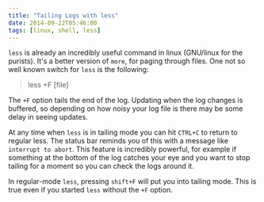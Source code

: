 ```yaml
---
title: "Tailing Logs with less"
date: 2014-09-22T05:46:00
tags: [linux, shell, less]
---
```

`less` is already an incredibly useful command in linux (GNU/linux for the purists). It's a better version of `more`, for paging through files. One not so well known switch for `less` is the following:

> less +F [file]

The `+F` option tails the end of the log. Updating when the log changes is buffered, so depending on how noisy your log file is there may be some delay in seeing updates.

At any time when `less` is in tailing mode you can hit `CTRL+C` to return to regular less. The status bar reminds you of this with a message like `interrupt to abort`. This feature is incredibly powerful, for example if something at the bottom of the log catches your eye and you want to stop tailing for a moment so you can check the logs around it.

In regular-mode `less`, pressing `shift+F` will put you into tailing mode. This is true even if you started `less` without the `+F` option.